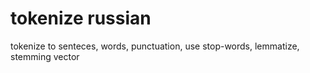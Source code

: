 # tokenize russian
tokenize to senteces, words, punctuation, use stop-words, lemmatize, stemming
vector

